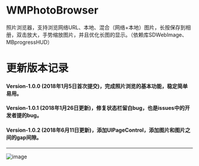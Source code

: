 # WMPhotoBrowser
照片浏览器，支持浏览网络URL、本地、混合（网络+本地）图片，长按保存到相册，双击放大，手势缩放图片，并且优化长图的显示。（依赖库SDWebImage、MBprogressHUD）



# 更新版本记录

#### Version-1.0.0 (2018年1月5日首次提交)，完成照片浏览的基本功能，稳定简单易用。
#### Version-1.0.1 (2018年1月26日更新)，修复状态栏留白bug，也是issues中的开发者提的bug。
#### Version-1.0.2 (2018年6月11日更新)，添加UIPageControl，添加图片和图片之间的gap间隙。

---

![image](https://github.com/zhengwenming/WMPhotoBrowser/blob/master/WMPhotoBrowser/WMPhotoBrowser.gif)  

